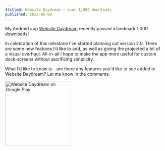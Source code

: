 ```yaml
---
$title@: Website Daydream – over 1,000 downloads
published: 2013-06-09
---
```


My Android app [Website Daydream][play-link] recently passed a landmark 1,000 downloads!

In celebration of this milestone I’ve started planning out version 2.0. There are some new features I’d like to add, as well as giving the projected a bit of a visual overhaul. All-in-all I hope to make the app more useful for custom dock-screens without sacrificing simplicity.

What I’d like to know is – are there any features you'd like to see added to Website Daydream? Let me know in the comments.

<a href=" https://play.google.com/store/apps/details?id=uk.co.liamnewmarch.daydream">
<img src="https://play.google.com/intl/en_us/badges/images/generic/en_badge_web_generic.png" width="210" alt="Website Daydream on Google Play">
</a>


[play-link]: https://play.google.com/store/apps/details?id=uk.co.liamnewmarch.daydream
